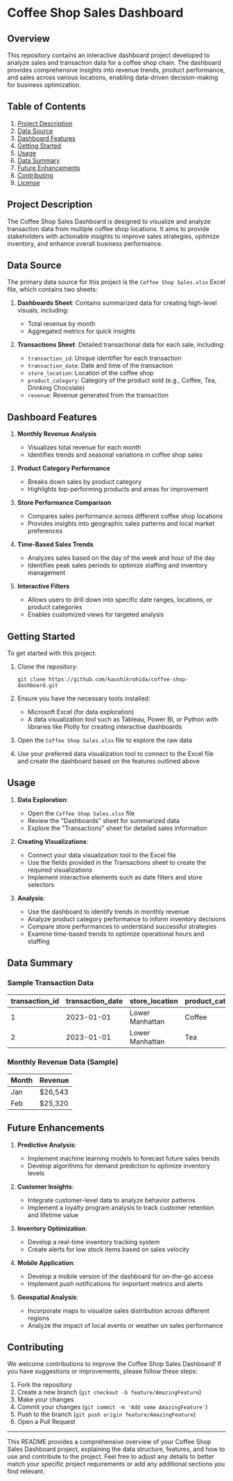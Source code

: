 # Coffee Shop Sales Dashboard

## Overview

This repository contains an interactive dashboard project developed to analyze sales and transaction data for a coffee shop chain. The dashboard provides comprehensive insights into revenue trends, product performance, and sales across various locations, enabling data-driven decision-making for business optimization.

## Table of Contents

1. [Project Description](#project-description)
2. [Data Source](#data-source)
3. [Dashboard Features](#dashboard-features)
4. [Getting Started](#getting-started)
5. [Usage](#usage)
6. [Data Summary](#data-summary)
7. [Future Enhancements](#future-enhancements)
8. [Contributing](#contributing)
9. [License](#license)

## Project Description

The Coffee Shop Sales Dashboard is designed to visualize and analyze transaction data from multiple coffee shop locations. It aims to provide stakeholders with actionable insights to improve sales strategies, optimize inventory, and enhance overall business performance.

## Data Source

The primary data source for this project is the `Coffee Shop Sales.xlsx` Excel file, which contains two sheets:

1. **Dashboards Sheet**: Contains summarized data for creating high-level visuals, including:
   - Total revenue by month
   - Aggregated metrics for quick insights

2. **Transactions Sheet**: Detailed transactional data for each sale, including:
   - `transaction_id`: Unique identifier for each transaction
   - `transaction_date`: Date and time of the transaction
   - `store_location`: Location of the coffee shop
   - `product_category`: Category of the product sold (e.g., Coffee, Tea, Drinking Chocolate)
   - `revenue`: Revenue generated from the transaction

## Dashboard Features

1. **Monthly Revenue Analysis**
   - Visualizes total revenue for each month
   - Identifies trends and seasonal variations in coffee shop sales

2. **Product Category Performance**
   - Breaks down sales by product category
   - Highlights top-performing products and areas for improvement

3. **Store Performance Comparison**
   - Compares sales performance across different coffee shop locations
   - Provides insights into geographic sales patterns and local market preferences

4. **Time-Based Sales Trends**
   - Analyzes sales based on the day of the week and hour of the day
   - Identifies peak sales periods to optimize staffing and inventory management

5. **Interactive Filters**
   - Allows users to drill down into specific date ranges, locations, or product categories
   - Enables customized views for targeted analysis

## Getting Started

To get started with this project:

1. Clone the repository:
   ```
   git clone https://github.com/kaushikrohida/coffee-shop-dashboard.git
   ```

2. Ensure you have the necessary tools installed:
   - Microsoft Excel (for data exploration)
   - A data visualization tool such as Tableau, Power BI, or Python with libraries like Plotly for creating interactive dashboards

3. Open the `Coffee Shop Sales.xlsx` file to explore the raw data

4. Use your preferred data visualization tool to connect to the Excel file and create the dashboard based on the features outlined above

## Usage

1. **Data Exploration**:
   - Open the `Coffee Shop Sales.xlsx` file
   - Review the "Dashboards" sheet for summarized data
   - Explore the "Transactions" sheet for detailed sales information

2. **Creating Visualizations**:
   - Connect your data visualization tool to the Excel file
   - Use the fields provided in the Transactions sheet to create the required visualizations
   - Implement interactive elements such as date filters and store selectors

3. **Analysis**:
   - Use the dashboard to identify trends in monthly revenue
   - Analyze product category performance to inform inventory decisions
   - Compare store performances to understand successful strategies
   - Examine time-based trends to optimize operational hours and staffing

## Data Summary

### Sample Transaction Data

| transaction_id | transaction_date | store_location  | product_category | revenue |
|----------------|------------------|-----------------|------------------|---------|
| 1              | 2023-01-01       | Lower Manhattan | Coffee           | $6.00   |
| 2              | 2023-01-01       | Lower Manhattan | Tea              | $6.20   |

### Monthly Revenue Data (Sample)

| Month | Revenue |
|-------|---------|
| Jan   | $26,543 |
| Feb   | $25,320 |

## Future Enhancements

1. **Predictive Analysis**: 
   - Implement machine learning models to forecast future sales trends
   - Develop algorithms for demand prediction to optimize inventory levels

2. **Customer Insights**: 
   - Integrate customer-level data to analyze behavior patterns
   - Implement a loyalty program analysis to track customer retention and lifetime value

3. **Inventory Optimization**: 
   - Develop a real-time inventory tracking system
   - Create alerts for low stock items based on sales velocity

4. **Mobile Application**: 
   - Develop a mobile version of the dashboard for on-the-go access
   - Implement push notifications for important metrics and alerts

5. **Geospatial Analysis**: 
   - Incorporate maps to visualize sales distribution across different regions
   - Analyze the impact of local events or weather on sales performance

## Contributing

We welcome contributions to improve the Coffee Shop Sales Dashboard! If you have suggestions or improvements, please follow these steps:

1. Fork the repository
2. Create a new branch (`git checkout -b feature/AmazingFeature`)
3. Make your changes
4. Commit your changes (`git commit -m 'Add some AmazingFeature'`)
5. Push to the branch (`git push origin feature/AmazingFeature`)
6. Open a Pull Request


---

This README provides a comprehensive overview of your Coffee Shop Sales Dashboard project, explaining the data structure, features, and how to use and contribute to the project. Feel free to adjust any details to better match your specific project requirements or add any additional sections you find relevant.

